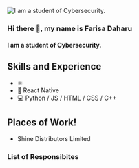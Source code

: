 ![I am a student of Cybersecurity.](https://arturssmirnovs.github.io/github-profile-readme-generator/images/banner.png)

### Hi there 👋, my name is Farisa Daharu
#### I am a student of Cybersecurity.

## Skills and Experience
* ⚛ 
* 📱 React Native
* 💻 Python / JS / HTML / CSS / C++

## Places of Work!
*  Shine Distributors Limited
### List of Responsibites 
